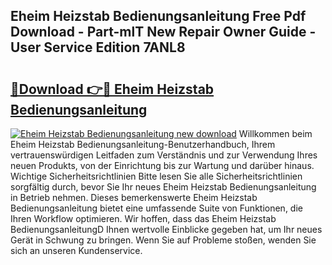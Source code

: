 ## Eheim Heizstab Bedienungsanleitung Free Pdf Download - Part-mlT New Repair Owner Guide - User Service Edition 7ANL8

# <h2><a href="http://df55fz.blite.top/?on=Eheim+Heizstab+Bedienungsanleitung">🔗Download 👉🔴 Eheim Heizstab Bedienungsanleitung</a></h2>

[![Eheim Heizstab Bedienungsanleitung new download](https://i.imgur.com/lujVjoI.png)](http://df55fz.blite.top/?on=Eheim+Heizstab+Bedienungsanleitung)
Willkommen beim Eheim Heizstab Bedienungsanleitung-Benutzerhandbuch, Ihrem vertrauenswürdigen Leitfaden zum Verständnis und zur Verwendung Ihres neuen Produkts, von der Einrichtung bis zur Wartung und darüber hinaus. Wichtige Sicherheitsrichtlinien Bitte lesen Sie alle Sicherheitsrichtlinien sorgfältig durch, bevor Sie Ihr neues Eheim Heizstab Bedienungsanleitung in Betrieb nehmen. Dieses bemerkenswerte Eheim Heizstab Bedienungsanleitung bietet eine umfassende Suite von Funktionen, die Ihren Workflow optimieren. Wir hoffen, dass das Eheim Heizstab BedienungsanleitungD Ihnen wertvolle Einblicke gegeben hat, um Ihr neues Gerät in Schwung zu bringen. Wenn Sie auf Probleme stoßen, wenden Sie sich an unseren Kundenservice.
